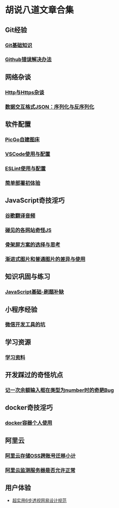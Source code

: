 # 胡说八道文章合集

## Git经验

### [Git基础知识](./../guide/git.md)

### [Github错误解决办法](./gitError.md)

## 网络杂谈

### [Http与Https杂谈](./http与https杂谈.md)

### [数据交互格式JSON：序列化与反序列化](JSON：序列化与反序列化.md)

## 软件配置

### [PicGo自建图床](./PicGo自定义图床.md)

### [VSCode使用与配置](VSCode使用与配置.md)

### [ESLint使用与配置](./ESLint使用与配置.md)

### [简单部署初体验](简单部署初体验.md)

## JavaScript奇技淫巧

### [谷歌翻译音频](谷歌翻译音频.md)

### [碰见的各网站奇怪JS](碰见的各网站奇怪JS.md)

### [骨架屏方案的选择与思考](骨架屏方案的选择与思考.md)

### [渐进式图片和普通图片的差异与使用](渐进式图片和普通图片的差异与使用.md)

## 知识巩固与练习

### [JavaScript基础-刷题补缺](JavaScript基础-刷题补缺.md)

## 小程序经验

### [微信开发工具的坑](微信开发工具的坑)

## 学习资源

### [学习资料](学习资料.md)

## 开发踩过的奇怪坑点

### [记一次余额输入框在类型为number时的奇葩Bug](记一次余额输入框在类型为number时的奇葩Bug)

## docker奇技淫巧

### [docker容器个人使用](docker容器个人使用记录.md)

## 阿里云
### [阿里云存储OSS跨账号迁移小计](阿里云存储OSS跨账号迁移小计.md)
### [阿里云监测服务器是否允许正常](阿里云监测服务器是否允许正常.md)

## 用户体验
* [超实用6步透视网易设计规范](https://www.uisdc.com/163-design-principle-and-guideline)